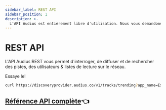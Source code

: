 ```yaml
---
sidebar_label: REST API
sidebar_position: 1
description: >-
  L'API Audius est entièrement libre d'utilisation. Nous vous demandons de respecter les directives contenues dans ce document et de toujours créditer les artistes.
---
```


# REST API

L'API Audius REST vous permet d'interroger, de diffuser et de rechercher des pistes, des utilisateurs & listes de lecture sur le réseau.

Essaye le!

```bash
curl https://discoveryprovider.audius.co/v1/tracks/trending?app_name=ExampleApp
```

## [Référence API complète](https://audiusproject.github.io/api-docs/#audius-api-docs)👈  